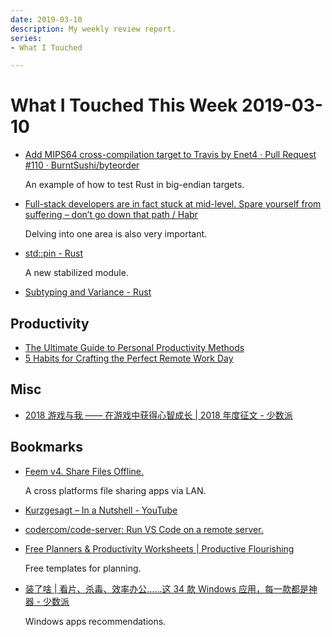 ```yaml
---
date: 2019-03-10
description: My weekly review report.
series:
- What I Touched

---
```


# What I Touched This Week 2019-03-10


* [Add MIPS64 cross-compilation target to Travis by Enet4 · Pull Request #110 · BurntSushi/byteorder](https://github.com/BurntSushi/byteorder/pull/110)

    An example of how to test Rust in big-endian targets.


* [Full-stack developers are in fact stuck at mid-level. Spare yourself from suffering – don’t go down that path / Habr](https://habr.com/en/post/436596/)

    Delving into one area is also very important.

* [std::pin - Rust](https://doc.rust-lang.org/std/pin/index.html)

    A new stabilized module.

* [Subtyping and Variance - Rust](https://doc.rust-lang.org/nomicon/subtyping.html)

## Productivity

* [The Ultimate Guide to Personal Productivity Methods](https://doist.com/blog/the-ultimate-guide-to-personal-productivity-methods/)
* [5 Habits for Crafting the Perfect Remote Work Day](https://doist.com/blog/remote-work-habits/)

## Misc

* [2018 游戏与我 —— 在游戏中获得心智成长 | 2018 年度征文 - 少数派](https://sspai.com/post/52678)

## Bookmarks

* [Feem v4. Share Files Offline.](https://www.feem.io/index.html)

    A cross platforms file sharing apps via LAN.

* [Kurzgesagt – In a Nutshell - YouTube](https://www.youtube.com/user/Kurzgesagt)
* [codercom/code-server: Run VS Code on a remote server.](https://github.com/codercom/code-server)
* [Free Planners & Productivity Worksheets | Productive Flourishing](https://www.productiveflourishing.com/free-planners/)

    Free templates for planning.

* [装了啥 | 看片、杀毒、效率办公……这 34 款 Windows 应用，每一款都是神器 - 少数派](https://sspai.com/post/53160)

    Windows apps recommendations.

